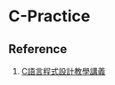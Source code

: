 # C-Practice

## Reference 

1. [C語言程式設計教學講義](http://web.fg.tp.edu.tw/~earth/vision/study/cprogram06/C_handout.pdf)
